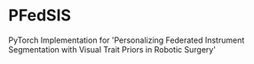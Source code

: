 # PFedSIS
PyTorch Implementation for 'Personalizing Federated Instrument Segmentation with Visual Trait Priors in Robotic Surgery'
